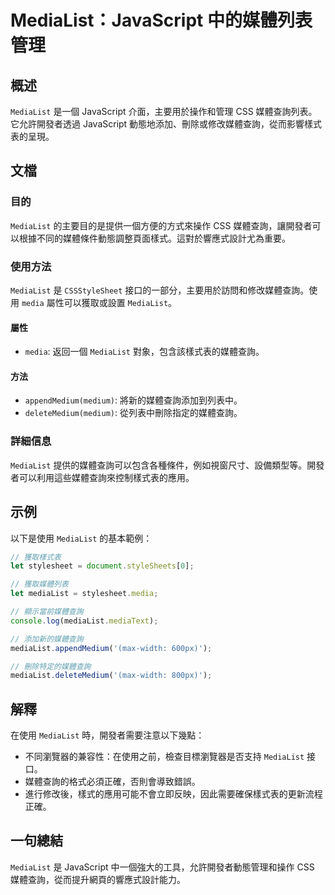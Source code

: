 <!--
Meta Description: # MediaList：JavaScript 中的媒體列表管理 ## 概述 `MediaList` 是一個 JavaScript 介面，主要用於操作和管理 CSS 媒體查詢列表。它允許開發者透過 JavaScript 動態地添加、刪除或修改媒體查詢，從而影響樣式表的呈現。 ## 文檔 ### 目的 ...
Meta Keywords: medialist, javascript, css, media, 媒體查詢
-->

# MediaList：JavaScript 中的媒體列表管理

## 概述
`MediaList` 是一個 JavaScript 介面，主要用於操作和管理 CSS 媒體查詢列表。它允許開發者透過 JavaScript 動態地添加、刪除或修改媒體查詢，從而影響樣式表的呈現。

## 文檔
### 目的
`MediaList` 的主要目的是提供一個方便的方式來操作 CSS 媒體查詢，讓開發者可以根據不同的媒體條件動態調整頁面樣式。這對於響應式設計尤為重要。

### 使用方法
`MediaList` 是 `CSSStyleSheet` 接口的一部分，主要用於訪問和修改媒體查詢。使用 `media` 屬性可以獲取或設置 `MediaList`。

#### 屬性
- `media`: 返回一個 `MediaList` 對象，包含該樣式表的媒體查詢。

#### 方法
- `appendMedium(medium)`: 將新的媒體查詢添加到列表中。
- `deleteMedium(medium)`: 從列表中刪除指定的媒體查詢。

### 詳細信息
`MediaList` 提供的媒體查詢可以包含各種條件，例如視窗尺寸、設備類型等。開發者可以利用這些媒體查詢來控制樣式表的應用。

## 示例
以下是使用 `MediaList` 的基本範例：

```javascript
// 獲取樣式表
let stylesheet = document.styleSheets[0];

// 獲取媒體列表
let mediaList = stylesheet.media;

// 顯示當前媒體查詢
console.log(mediaList.mediaText);

// 添加新的媒體查詢
mediaList.appendMedium('(max-width: 600px)');

// 刪除特定的媒體查詢
mediaList.deleteMedium('(max-width: 800px)');
```

## 解釋
在使用 `MediaList` 時，開發者需要注意以下幾點：
- 不同瀏覽器的兼容性：在使用之前，檢查目標瀏覽器是否支持 `MediaList` 接口。
- 媒體查詢的格式必須正確，否則會導致錯誤。
- 進行修改後，樣式的應用可能不會立即反映，因此需要確保樣式表的更新流程正確。

## 一句總結
`MediaList` 是 JavaScript 中一個強大的工具，允許開發者動態管理和操作 CSS 媒體查詢，從而提升網頁的響應式設計能力。